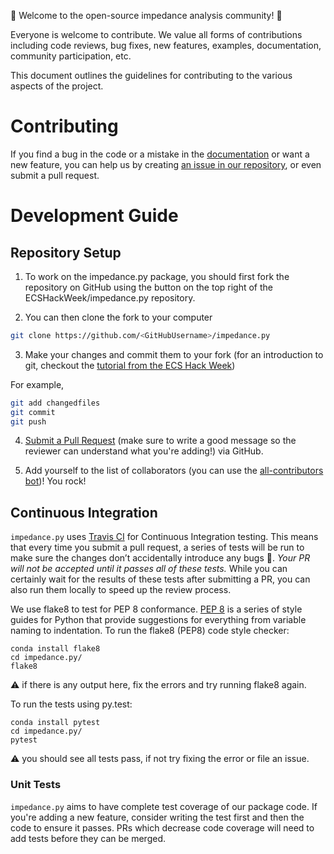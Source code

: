 :tada: Welcome to the open-source impedance analysis community! :tada:

Everyone is welcome to contribute.
We value all forms of contributions including code reviews, bug fixes, new features, examples, documentation, community participation, etc.

This document outlines the guidelines for contributing to the various aspects of the project.

# Contributing

If you find a bug in the code or a mistake in the [documentation](https://impedancepy.readthedocs.io/en/latest/?badge=latest) or want a new feature, you can help us by creating [an issue in our repository](https://github.com/ECSHackWeek/impedance.py/issues), or even submit a pull request.

# Development Guide

## Repository Setup

1. To work on the impedance.py package, you should first fork the repository on GitHub using the button on the top right of the ECSHackWeek/impedance.py repository.

2. You can then clone the fork to your computer

```bash
git clone https://github.com/<GitHubUsername>/impedance.py
```

3. Make your changes and commit them to your fork (for an introduction to git, checkout the [tutorial from the ECS Hack Week](https://github.com/ECSHackWeek/ECSHackWeek_Dallas/blob/master/Version_Control.pptx))

For example,
```bash
git add changedfiles
git commit
git push
```

4. [Submit a Pull Request](https://help.github.com/en/github/collaborating-with-issues-and-pull-requests/about-pull-requests) (make sure to write a good message so the reviewer can understand what you're adding!) via GitHub.

5. Add yourself to the list of collaborators (you can use the [all-contributors bot](https://allcontributors.org/docs/en/bot/usage))! You rock!

## Continuous Integration

`impedance.py` uses [Travis CI](https://travis-ci.org/ECSHackWeek/impedance.py) for Continuous Integration testing. This means that every time you submit a pull request, a series of tests will be run to make sure the changes don’t accidentally introduce any bugs :bug:. *Your PR will not be accepted until it passes all of these tests.* While you can certainly wait for the results of these tests after submitting a PR, you can also run them locally to speed up the review process.

We use flake8 to test for PEP 8 conformance. [PEP 8](https://www.python.org/dev/peps/pep-0008/) is a series of style guides for Python that provide suggestions for everything from variable naming to indentation. 
To run the flake8 (PEP8) code style checker:

```
conda install flake8
cd impedance.py/
flake8
```
:warning: if there is any output here, fix the errors and try running flake8 again.

To run the tests using py.test:
```
conda install pytest
cd impedance.py/
pytest
```
:warning: you should see all tests pass, if not try fixing the error or file an issue.

### Unit Tests

`impedance.py` aims to have complete test coverage of our package code. If you're adding a new feature, consider writing the test first and then the code to ensure it passes. PRs which decrease code coverage will need to add tests before they can be merged.


